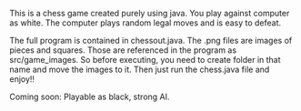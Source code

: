 This is a chess game created purely using java. You play against computer as white. The computer plays random legal moves and is easy to defeat.

The full program is contained in chessout.java. The .png files are images of pieces and squares. Those are referenced in the 
program as src/game_images. So before executing, you need to create folder in that name and move the images to it. Then just run the chess.java file and enjoy!!

Coming soon: Playable as black, strong AI.
